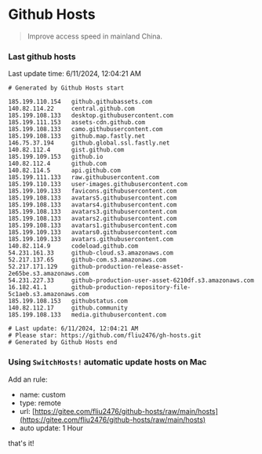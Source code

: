 # Github Hosts

> Improve access speed in mainland China.

### Last github hosts

Last update time: 6/11/2024, 12:04:21 AM

```base
# Generated by Github Hosts start 

185.199.110.154   github.githubassets.com
140.82.114.22     central.github.com
185.199.108.133   desktop.githubusercontent.com
185.199.111.153   assets-cdn.github.com
185.199.108.133   camo.githubusercontent.com
185.199.108.133   github.map.fastly.net
146.75.37.194     github.global.ssl.fastly.net
140.82.112.4      gist.github.com
185.199.109.153   github.io
140.82.112.4      github.com
140.82.114.5      api.github.com
185.199.111.133   raw.githubusercontent.com
185.199.110.133   user-images.githubusercontent.com
185.199.109.133   favicons.githubusercontent.com
185.199.108.133   avatars5.githubusercontent.com
185.199.108.133   avatars4.githubusercontent.com
185.199.108.133   avatars3.githubusercontent.com
185.199.108.133   avatars2.githubusercontent.com
185.199.108.133   avatars1.githubusercontent.com
185.199.109.133   avatars0.githubusercontent.com
185.199.109.133   avatars.githubusercontent.com
140.82.114.9      codeload.github.com
54.231.161.33     github-cloud.s3.amazonaws.com
52.217.137.65     github-com.s3.amazonaws.com
52.217.171.129    github-production-release-asset-2e65be.s3.amazonaws.com
54.231.227.33     github-production-user-asset-6210df.s3.amazonaws.com
16.182.41.1       github-production-repository-file-5c1aeb.s3.amazonaws.com
185.199.108.153   githubstatus.com
140.82.112.17     github.community
185.199.108.133   media.githubusercontent.com

# Last update: 6/11/2024, 12:04:21 AM
# Please star: https://github.com/fliu2476/gh-hosts.git
# Generated by Github Hosts end
```

### Using `SwitchHosts!` automatic update hosts on Mac
Add an rule:
- name: custom
- type: remote
- url: [https://gitee.com/fliu2476/github-hosts/raw/main/hosts](https://gitee.com/fliu2476/github-hosts/raw/main/hosts)
- auto update: 1 Hour

that's it!

